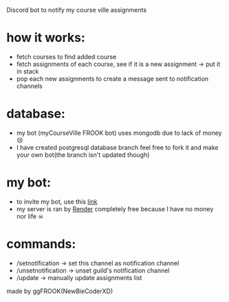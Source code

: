 Discord bot to notify my course ville assignments
# how it works:
- fetch courses to find added course
- fetch assignments of each course, see if it is a new assignment -> put it in stack
- pop each new assignments to create a message sent to notification channels

# database:
- my bot (myCourseVille FROOK bot) uses mongodb due to lack of money 😢
- I have created postgresql database branch feel free to fork it and make your own bot(the branch isn't updated though)

# my bot:
- to invite my bot, use this [link](https://discord.com/api/oauth2/authorize?client_id=1194885205765394512&permissions=2048&scope=bot)
- my server is ran by [Render](https://render.com/) completely free because I have no money nor life ☠

# commands:
- /setnotification -> set this channel as notification channel
- /unsetnotification -> unset guild's notification channel
- /update -> manually update assignments list

made by ggFROOK(NewBieCoderXD)

